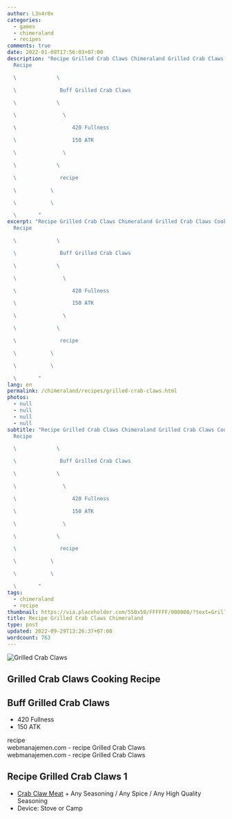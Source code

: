 ```yaml
---
author: L3n4r0x
categories:
  - games
  - chimeraland
  - recipes
comments: true
date: 2022-01-09T17:56:03+07:00
description: "Recipe Grilled Crab Claws Chimeraland Grilled Crab Claws Cooking
  Recipe

  \             \ 

  \              Buff Grilled Crab Claws

  \             \ 

  \               \ 

  \                  420 Fullness

  \                  150 ATK

  \               \ 

  \             \ 

  \              recipe

  \           \ 

  \           \ 

  \       "
excerpt: "Recipe Grilled Crab Claws Chimeraland Grilled Crab Claws Cooking
  Recipe

  \             \ 

  \              Buff Grilled Crab Claws

  \             \ 

  \               \ 

  \                  420 Fullness

  \                  150 ATK

  \               \ 

  \             \ 

  \              recipe

  \           \ 

  \           \ 

  \       "
lang: en
permalink: /chimeraland/recipes/grilled-crab-claws.html
photos:
  - null
  - null
  - null
  - null
subtitle: "Recipe Grilled Crab Claws Chimeraland Grilled Crab Claws Cooking
  Recipe

  \             \ 

  \              Buff Grilled Crab Claws

  \             \ 

  \               \ 

  \                  420 Fullness

  \                  150 ATK

  \               \ 

  \             \ 

  \              recipe

  \           \ 

  \           \ 

  \       "
tags:
  - chimeraland
  - recipe
thumbnail: https://via.placeholder.com/550x50/FFFFFF/000000/?text=Grilled Crab Claws
title: Recipe Grilled Crab Claws Chimeraland
type: post
updated: 2022-09-29T13:26:37+07:00
wordcount: 763
---
```


<link
  rel="stylesheet"
  href="https://rawcdn.githack.com/dimaslanjaka/Web-Manajemen/870a349/css/bootstrap-5-3-0-alpha3-wrapper.css"
/>
<section id="bootstrap-wrapper">
  <div data-bs-theme="dark">
    <div class="card mb-2">
      <div class="card-body">
        <div class="row g-0">
          <div class="col-sm-4 position-relative mb-2">
            <img
              src="https://via.placeholder.com/600"
              class="card-img fit-cover w-100 h-100"
              alt="Grilled Crab Claws"
              data-fancybox="true"
            />
          </div>
          <div class="col-sm-8 mb-2">
            <div class="card-body">
              <div class="d-flex flex-row align-items-center mb-3">
                <h2 class="fs-5">Grilled Crab Claws Cooking Recipe</h2>
              </div>
              <h2 class="card-title fs-5">Buff Grilled Crab Claws</h2>
              <div class="card-text">
                <ul>
                  <li>420 Fullness</li>
                  <li>150 ATK</li>
                </ul>
              </div>
              <span class="badge rounded-pill">recipe</span>
            </div>
            <div class="card-footer text-end text-muted mt-auto">
              webmanajemen.com - recipe Grilled Crab Claws
            </div>
          </div>
        </div>
      </div>
      <div class="card-footer text-end text-muted">
        webmanajemen.com - recipe Grilled Crab Claws
      </div>
    </div>
    <div class="row mb-2">
      <div class="col-12 col-lg-6 recipe-item mb-2">
        <div class="card">
          <div class="card-body">
            <h2 class="card-title fs-5">Recipe Grilled Crab Claws 1</h2>
            <div class="card-text">
              <ul>
                <li>
                  <a
                    class="text-decoration-none text-primary"
                    href="/chimeraland/materials/crab-claw-meat.html"
                    >Crab Claw Meat</a
                  ><span> + </span>Any Seasoning<span> / </span>Any Spice<span>
                    / </span
                  >Any High Quality Seasoning
                </li>
                <li>Device: Stove or Camp</li>
              </ul>
            </div>
          </div>
        </div>
      </div>
    </div>
  </div>
</section>
